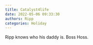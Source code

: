 ```yaml
---
title: Catalyst4life
date: 2022-05-06 09:33:30
authors: Ripp
categories: Holiday
---
```


 Ripp knows who his daddy is. Boss Hoss.